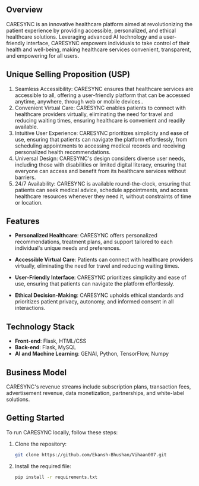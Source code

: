 ## Overview

CARESYNC is an innovative healthcare platform aimed at revolutionizing the patient experience by providing accessible, personalized, and ethical healthcare solutions. Leveraging advanced AI technology and a user-friendly interface, CARESYNC empowers individuals to take control of their health and well-being, making healthcare services convenient, transparent, and empowering for all users.

## Unique Selling Proposition (USP)

1. Seamless Accessibility: CARESYNC ensures that healthcare services are accessible to all, offering a user-friendly platform that can be accessed anytime, anywhere, through web or mobile devices..
2. Convenient Virtual Care: CARESYNC enables patients to connect with healthcare providers virtually, eliminating the need for travel and reducing waiting times, ensuring healthcare is convenient and readily available.
3. Intuitive User Experience: CARESYNC prioritizes simplicity and ease of use, ensuring that patients can navigate the platform effortlessly, from scheduling appointments to accessing medical records and receiving personalized health recommendations.
4. Universal Design: CARESYNC's design considers diverse user needs, including those with disabilities or limited digital literacy, ensuring that everyone can access and benefit from its healthcare services without barriers.
5. 24/7 Availability: CARESYNC is available round-the-clock, ensuring that patients can seek medical advice, schedule appointments, and access healthcare resources whenever they need it, without constraints of time or location.

## Features

- **Personalized Healthcare**: CARESYNC offers personalized recommendations, treatment plans, and support tailored to each individual's unique needs and preferences.

- **Accessible Virtual Care**: Patients can connect with healthcare providers virtually, eliminating the need for travel and reducing waiting times.

- **User-Friendly Interface**: CARESYNC prioritizes simplicity and ease of use, ensuring that patients can navigate the platform effortlessly.

- **Ethical Decision-Making**: CARESYNC upholds ethical standards and prioritizes patient privacy, autonomy, and informed consent in all interactions.



## Technology Stack

- **Front-end**: Flask, HTML/CSS
- **Back-end**: Flask, MySQL
- **AI and Machine Learning**: GENAI, Python, TensorFlow, Numpy

## Business Model

CARESYNC's revenue streams include subscription plans, transaction fees, advertisement revenue, data monetization, partnerships, and white-label solutions.


## Getting Started

To run CARESYNC locally, follow these steps:

1. Clone the repository:
   ```bash
   git clone https://github.com/Ekansh-Bhushan/Vihaan007.git

2. Install the required file:
   ```bash
   pip install -r requirements.txt
